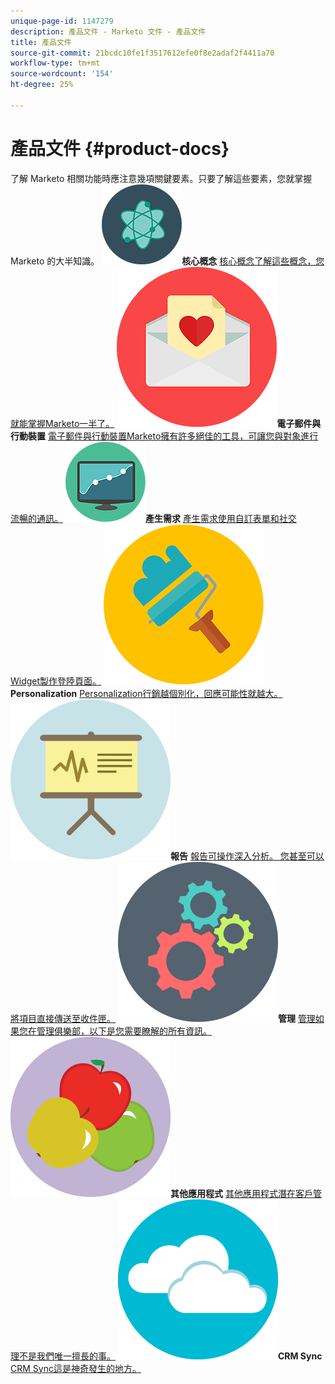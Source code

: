 ```yaml
---
unique-page-id: 1147279
description: 產品文件 - Marketo 文件 - 產品文件
title: 產品文件
source-git-commit: 21bcdc10fe1f3517612efe0f8e2adaf2f4411a70
workflow-type: tm+mt
source-wordcount: '154'
ht-degree: 25%

---
```



# 產品文件 {#product-docs}

了解 Marketo 相關功能時應注意幾項關鍵要素。只要了解這些要素，您就掌握 Marketo 的大半知識。
**![核心概念](assets/education-science-12.png)核心概念** [核心概念了解這些概念，您就能掌握Marketo一半了。](product-docs/core-marketo-concepts.md)     **![電子郵件與行動裝置](assets/valentine-day-10.png)電子郵件與行動裝置** [電子郵件與行動裝置Marketo擁有許多絕佳的工具，可讓您與對象進行流暢的通訊。](https://docs.marketo.com/pages/viewpage.action?pageId=557076)     **![產生需求](assets/seo-04.png)產生需求** [產生需求使用自訂表單和社交Widget製作登陸頁面。](product-docs/demand-generation.md)     **![Personalization](assets/graphic-design-tools-19.png)Personalization** [Personalization行銷越個別化，回應可能性就越大。](product-docs/personalization.md)     **![報告](assets/office-21.png)報告** [報告可操作深入分析。 您甚至可以將項目直接傳送至收件匣。](product-docs/reporting.md)     **![管理](assets/technology-08.png)管理** [管理如果您在管理俱樂部，以下是您需要瞭解的所有資訊。](https://docs.marketo.com/display/DOCS/Administration)     **![其他應用程式](assets/food-10.png)其他應用程式** [其他應用程式潛在客戶管理不是我們唯一擅長的事。](product-docs/additional-apps.md)     **![CRM Sync](assets/seo-33.png)CRM Sync** [CRM Sync這是神奇發生的地方。](product-docs/crm-sync.md)
